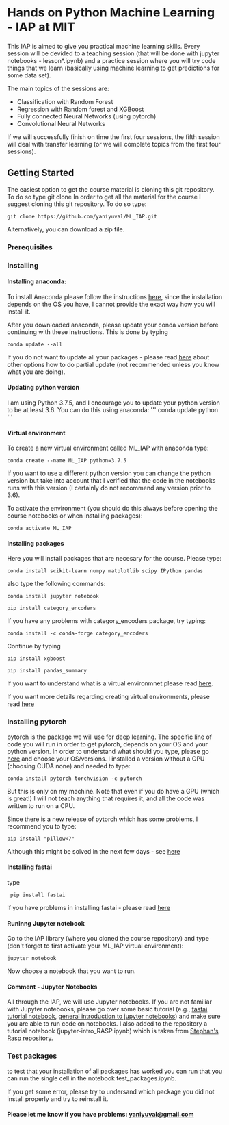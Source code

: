 

# Hands on Python Machine Learning - IAP at MIT 
This IAP is aimed to give you practical machine learning skills. Every session will be devided to a teaching session (that will be done with jupyter notebooks - lesson*.ipynb) and a practice session where you will try code things that we learn (basically using machine learning to get predictions for some data set).  

The main topics of the sessions are:
- Classification with Random Forest
- Regression with Random forest and XGBoost
- Fully connected Neural Networks (using pytorch)
- Convolutional Neural Networks

If we will successfully finish on time the first four sessions,  the fifth session will deal with transfer learning (or we will complete topics from the first four sessions). 

## Getting Started
The easiest option to get the course material is cloning this git repository.
To do so type git clone
In order to get all the material for the course I suggest cloning this git repository. To do so type:
```
git clone https://github.com/yaniyuval/ML_IAP.git
``` 

Alternatively, you can download a zip file.


### Prerequisites
### Installing
#### Installing anaconda:
To install Anaconda please follow the instructions [here](https://docs.anaconda.com/anaconda/install/), since the installation depends on the OS you have, I cannot provide the exact way how you will install it. 

After you downloaded anaconda, please update your conda version before continuing with these instructions.
This is done  by typing 

```
conda update --all
```
If you do not want to update all your packages - please read [here](https://www.anaconda.com/keeping-anaconda-date/) about other options how to do partial update (not recommended unless you know what you are doing).

#### Updating python version
I am using Python 3.7.5, and I encourage you to update your python version to be at least 3.6.
You can do this using anaconda:
'''
conda update python
'''

#### Virtual environment
To create a new virtual environment called ML_IAP with anaconda type:

```
conda create --name ML_IAP python=3.7.5
```
If you want to use a different python version you can change the python version but take into account that I verified that the code in the notebooks runs with this version (I certainly do not recommend any version prior to 3.6). 

To activate the environment (you should do this always before opening the course notebooks or when installing packages):
```
conda activate ML_IAP
```

#### Installing packages
Here you will install packages that are necesary for the course. Please type:

```
conda install scikit-learn numpy matplotlib scipy IPython pandas
```
also type the following commands:
```
conda install jupyter notebook
```

```
pip install category_encoders
```
If you have any problems with category_encoders package, try typing:
```
conda install -c conda-forge category_encoders
```

Continue by typing
```
pip install xgboost
```

```
pip install pandas_summary
```
If you want to understand what is a virtual environmnet please read [here](https://uoa-eresearch.github.io/eresearch-cookbook/recipe/2014/11/20/conda/).

If you want more details regarding creating virtual environments, please read [here](https://docs.conda.io/projects/conda/en/latest/user-guide/tasks/manage-environments.html)


### Installing pytorch
pytorch is the package we will use for deep learning. The specific line of code you will run in order to get pytorch, depends on your OS and your python version. 
In order to understand what should you type, please go [here](https://pytorch.org/get-started/locally/) and choose your OS/versions. 
I installed a version without a GPU (choosing CUDA none) and needed to type:

```
conda install pytorch torchvision -c pytorch
```
But this is only on my machine.
Note that even if you do have a GPU (which is great!) I will not teach anything that requires it, and all the code was written to run on a CPU.

Since there is a new release of pytorch which has some problems, I recommend you to type:
```
pip install "pillow<7"
```
Although this might be solved in the next few days - see [here](https://github.com/pytorch/vision/issues/1712)

#### Installing fastai
type
```
 pip install fastai
```
if you have problems in installing fastai - please read [here](https://docs.fast.ai/install.html)




#### Runinng Jupyter notebook
Go to the IAP library (where you cloned the course repository) and type (don't forget to first activate your ML_IAP virtual environment):
```
jupyter notebook
```

Now choose a notebook that you want to run.

#### Comment - Jupyter Notebooks
All through the IAP, we will use Jupyter notebooks. If you are not familiar with Jupyter notebooks, please go over some basic tutorial (e.g., [fastai tutorial notebook](https://github.com/fastai/course-v3/blob/master/nbs/dl1/00_notebook_tutorial.ipynb), [general introduction to jupyter notebooks](https://realpython.com/jupyter-notebook-introduction/))  and make sure you are able to run code on notebooks. I also added to the repository a tutorial notebook (jupyter-intro_RASP.ipynb) which is taken from [Stephan's Rasp repository](https://github.com/raspstephan/MPI-ML-Tutorial/blob/master/jupyter-intro.ipynb).

### Test packages
to test that your installation of all packages has worked you can run that you can run the single cell in the notebook test_packages.ipynb.

If you get some error, please try to undersand which package you did not install properly and try to reinstall it. 

#### Please let me know if you have problems: yaniyuval@gmail.com
